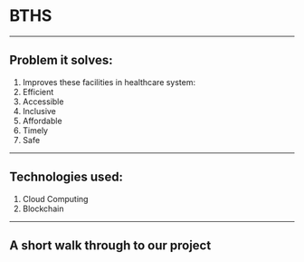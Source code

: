 # BTHS
----

## Problem it solves:
1. Improves these facilities in healthcare system:
2. Efficient
3. Accessible
4. Inclusive
5. Affordable
6. Timely
7. Safe

---

## Technologies used:
1. Cloud Computing
2. Blockchain

---

## A short walk through to our project

